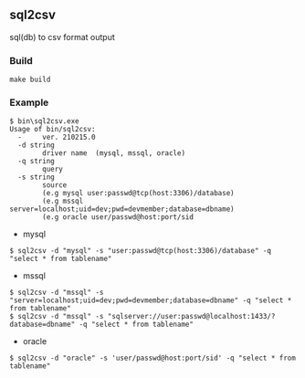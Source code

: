 
## sql2csv
sql(db) to csv format output

### Build 

```
make build
```

### Example 

```
$ bin\sql2csv.exe
Usage of bin/sql2csv:
  -     ver. 210215.0
  -d string
        driver name  (mysql, mssql, oracle)
  -q string
        query
  -s string
        source
        (e.g mysql user:passwd@tcp(host:3306)/database)
        (e.g mssql server=localhost;uid=dev;pwd=devmember;database=dbname)
        (e.g oracle user/passwd@host:port/sid
```

- mysql

```
$ sql2csv -d "mysql" -s "user:passwd@tcp(host:3306)/database" -q "select * from tablename"
```

- mssql 

```
$ sql2csv -d "mssql" -s "server=localhost;uid=dev;pwd=devmember;database=dbname" -q "select * from tablename"
$ sql2csv -d "mssql" -s "sqlserver://user:passwd@localhost:1433/?database=dbname" -q "select * from tablename"
```

- oracle 

```
$ sql2csv -d "oracle" -s 'user/passwd@host:port/sid' -q "select * from tablename"
```
